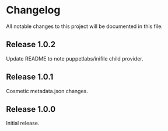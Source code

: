 # Changelog

All notable changes to this project will be documented in this file.

## Release 1.0.2

Update README to note puppetlabs/inifile child provider.

## Release 1.0.1

Cosmetic metadata.json changes.

## Release 1.0.0

Initial release.
